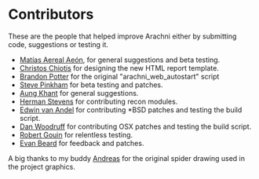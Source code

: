 # Contributors

These are the people that helped improve Arachni either by submitting code, suggestions or testing it.

- [Matías Aereal Aeón](http://mfsec.com.ar/), for general suggestions and beta testing.
- [Christos Chiotis](mailto:chris@survivetheinternet.com) for designing the new HTML report template.
- [Brandon Potter](mailto:bpotter8705@gmail.com) for the original "arachni_web_autostart" script
- [Steve Pinkham](http://github.com/spinkham) for beta testing and patches.
- [Aung Khant](mailto:aungkhant@yehg.net) for general suggestions.
- [Herman Stevens](mailto:herman@astyran.com) for contributing recon modules.
- [Edwin van Andel](mailto:evanandel@yafsec.com) for contributing *BSD patches and testing the build script.
- [Dan Woodruff](mailto:daniel.woodruff@gmail.com) for contributing OSX patches and testing the build script.
- [Robert Gouin](mailto:rgouin@webmaxdb.com) for relentless testing.
- [Evan Beard](mailto:beard.evan@gmail.com) for feedback and patches.

A big thanks to my buddy [Andreas](mailto:rainmakergr@gmail.com) for the original spider drawing used in the project graphics.
